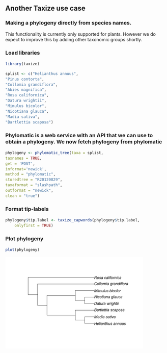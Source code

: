 ## Another Taxize use case
### Making a phylogeny directly from species names.

This functionality is currently only supported for plants. However we do expect to improve this by adding other taxonomic groups shortly.




### Load libraries


```r
library(taxize)
```


```r
splist <- c("Helianthus annuus",
"Pinus contorta",
"Collomia grandiflora",
"Abies magnifica",
"Rosa californica",
"Datura wrightii",
"Mimulus bicolor",
"Nicotiana glauca",
"Madia sativa",
"Bartlettia scaposa")
```

### Phylomatic is a web service with an API that we can use to obtain a phylogeny. We now fetch phylogeny from phylomatic 


```r
phylogeny <- phylomatic_tree(taxa = splist,
taxnames = TRUE,
get = 'POST',
informat='newick',
method = "phylomatic",
storedtree = "R20120829",
taxaformat = "slashpath",
outformat = "newick",
clean = "true")
```

### Format tip-labels 


```r
phylogeny$tip.label <- taxize_capwords(phylogeny$tip.label, 
	onlyfirst = TRUE)
```

### Plot phylogeny 


```r
plot(phylogeny)
```

![plot of chunk unnamed-chunk-3](figure/unnamed-chunk-3.png) 
